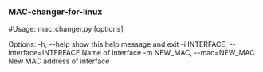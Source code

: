 ### MAC-changer-for-linux

#Usage: mac_changer.py [options]

Options:
  -h, --help            show this help message and exit
  -i INTERFACE, --interface=INTERFACE
                        Name of interface
  -m NEW_MAC, --mac=NEW_MAC
                        New MAC address of interface

